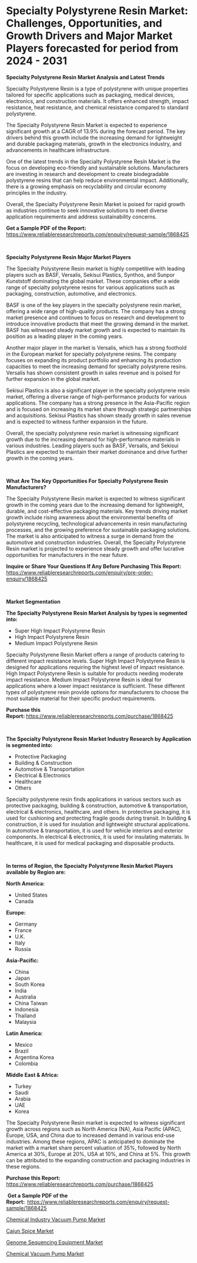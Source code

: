 <p><h1>Specialty Polystyrene Resin Market: Challenges, Opportunities, and Growth Drivers and Major Market Players forecasted for period from 2024 - 2031</h1></p><p><strong>Specialty Polystyrene Resin Market Analysis and Latest Trends</strong></p>
<p><p>Specialty Polystyrene Resin is a type of polystyrene with unique properties tailored for specific applications such as packaging, medical devices, electronics, and construction materials. It offers enhanced strength, impact resistance, heat resistance, and chemical resistance compared to standard polystyrene.</p><p>The Specialty Polystyrene Resin Market is expected to experience significant growth at a CAGR of 13.9% during the forecast period. The key drivers behind this growth include the increasing demand for lightweight and durable packaging materials, growth in the electronics industry, and advancements in healthcare infrastructure.</p><p>One of the latest trends in the Specialty Polystyrene Resin Market is the focus on developing eco-friendly and sustainable solutions. Manufacturers are investing in research and development to create biodegradable polystyrene resins that can help reduce environmental impact. Additionally, there is a growing emphasis on recyclability and circular economy principles in the industry.</p><p>Overall, the Specialty Polystyrene Resin Market is poised for rapid growth as industries continue to seek innovative solutions to meet diverse application requirements and address sustainability concerns.</p></p>
<p><strong>Get a Sample PDF of the Report:&nbsp;</strong> <a href="https://www.reliableresearchreports.com/enquiry/request-sample/1868425">https://www.reliableresearchreports.com/enquiry/request-sample/1868425</a></p>
<p>&nbsp;</p>
<p><strong>Specialty Polystyrene Resin Major Market Players</strong></p>
<p><p>The Specialty Polystyrene Resin market is highly competitive with leading players such as BASF, Versalis, Sekisui Plastics, Synthos, and Sunpor Kunststoff dominating the global market. These companies offer a wide range of specialty polystyrene resins for various applications such as packaging, construction, automotive, and electronics.</p><p>BASF is one of the key players in the specialty polystyrene resin market, offering a wide range of high-quality products. The company has a strong market presence and continues to focus on research and development to introduce innovative products that meet the growing demand in the market. BASF has witnessed steady market growth and is expected to maintain its position as a leading player in the coming years.</p><p>Another major player in the market is Versalis, which has a strong foothold in the European market for specialty polystyrene resins. The company focuses on expanding its product portfolio and enhancing its production capacities to meet the increasing demand for specialty polystyrene resins. Versalis has shown consistent growth in sales revenue and is poised for further expansion in the global market.</p><p>Sekisui Plastics is also a significant player in the specialty polystyrene resin market, offering a diverse range of high-performance products for various applications. The company has a strong presence in the Asia-Pacific region and is focused on increasing its market share through strategic partnerships and acquisitions. Sekisui Plastics has shown steady growth in sales revenue and is expected to witness further expansion in the future.</p><p>Overall, the specialty polystyrene resin market is witnessing significant growth due to the increasing demand for high-performance materials in various industries. Leading players such as BASF, Versalis, and Sekisui Plastics are expected to maintain their market dominance and drive further growth in the coming years.</p></p>
<p>&nbsp;</p>
<p><strong>What Are The Key Opportunities For Specialty Polystyrene Resin Manufacturers?</strong></p>
<p><p>The Specialty Polystyrene Resin market is expected to witness significant growth in the coming years due to the increasing demand for lightweight, durable, and cost-effective packaging materials. Key trends driving market growth include rising awareness about the environmental benefits of polystyrene recycling, technological advancements in resin manufacturing processes, and the growing preference for sustainable packaging solutions. The market is also anticipated to witness a surge in demand from the automotive and construction industries. Overall, the Specialty Polystyrene Resin market is projected to experience steady growth and offer lucrative opportunities for manufacturers in the near future.</p></p>
<p><strong>Inquire or Share Your Questions If Any Before Purchasing This Report:</strong> <a href="https://www.reliableresearchreports.com/enquiry/pre-order-enquiry/1868425">https://www.reliableresearchreports.com/enquiry/pre-order-enquiry/1868425</a></p>
<p>&nbsp;</p>
<p><strong>Market Segmentation</strong></p>
<p><strong>The Specialty Polystyrene Resin Market Analysis by types is segmented into:</strong></p>
<p><ul><li>Super High Impact Polystyrene Resin</li><li>High Impact Polystyrene Resin</li><li>Medium Impact Polystyrene Resin</li></ul></p>
<p><p>Specialty Polystyrene Resin Market offers a range of products catering to different impact resistance levels. Super High Impact Polystyrene Resin is designed for applications requiring the highest level of impact resistance. High Impact Polystyrene Resin is suitable for products needing moderate impact resistance. Medium Impact Polystyrene Resin is ideal for applications where a lower impact resistance is sufficient. These different types of polystyrene resin provide options for manufacturers to choose the most suitable material for their specific product requirements.</p></p>
<p><strong>Purchase this Report:&nbsp;</strong><a href="https://www.reliableresearchreports.com/purchase/1868425">https://www.reliableresearchreports.com/purchase/1868425</a></p>
<p>&nbsp;</p>
<p><strong>The Specialty Polystyrene Resin Market Industry Research by Application is segmented into:</strong></p>
<p><ul><li>Protective Packaging</li><li>Building & Construction</li><li>Automotive & Transportation</li><li>Electrical & Electronics</li><li>Healthcare</li><li>Others</li></ul></p>
<p><p>Specialty polystyrene resin finds applications in various sectors such as protective packaging, building & construction, automotive & transportation, electrical & electronics, healthcare, and others. In protective packaging, it is used for cushioning and protecting fragile goods during transit. In building & construction, it is used for insulation and lightweight structural applications. In automotive & transportation, it is used for vehicle interiors and exterior components. In electrical & electronics, it is used for insulating materials. In healthcare, it is used for medical packaging and disposable products.</p></p>
<p>&nbsp;</p>
<p><strong>In terms of Region, the Specialty Polystyrene Resin Market Players available by Region are:</strong></p>
<p>
    <p> <strong> North America: </strong>
        <ul>
            <li>United States</li>
            <li>Canada</li>
        </ul>
        </p> 
    <p> <strong> Europe: </strong>
        <ul>
            <li>Germany</li>
            <li>France</li>
            <li>U.K.</li>
            <li>Italy</li>
            <li>Russia</li>
        </ul>
        </p> 
    <p> <strong> Asia-Pacific: </strong>
        <ul>
            <li>China</li>
            <li>Japan</li>
            <li>South Korea</li>
            <li>India</li>
            <li>Australia</li>
            <li>China Taiwan</li>
            <li>Indonesia</li>
            <li>Thailand</li>
            <li>Malaysia</li>
        </ul>
        </p> 
    <p> <strong> Latin America: </strong>
        <ul>
            <li>Mexico</li>
            <li>Brazil</li>
            <li>Argentina Korea</li>
            <li>Colombia</li>
        </ul>
        </p> 
    <p> <strong> Middle East & Africa: </strong>
        <ul>
            <li>Turkey</li>
            <li>Saudi</li>
            <li>Arabia</li>
            <li>UAE</li>
            <li>Korea</li>
        </ul>
    </p>
    </p>
<p><p>The Specialty Polystyrene Resin market is expected to witness significant growth across regions such as North America (NA), Asia Pacific (APAC), Europe, USA, and China due to increased demand in various end-use industries. Among these regions, APAC is anticipated to dominate the market with a market share percent valuation of 35%, followed by North America at 30%, Europe at 20%, USA at 10%, and China at 5%. This growth can be attributed to the expanding construction and packaging industries in these regions.</p></p>
<p><strong>Purchase this Report: </strong><a href="https://www.reliableresearchreports.com/purchase/1868425">https://www.reliableresearchreports.com/purchase/1868425</a></p>
<p>&nbsp;<strong>Get a Sample PDF of the Report:&nbsp;&nbsp;</strong><a href="https://www.reliableresearchreports.com/enquiry/request-sample/1868425">https://www.reliableresearchreports.com/enquiry/request-sample/1868425</a></p>
<p><strong></strong></p>
<p><p><a href="https://view.publitas.com/reportprime-1/chemical-industry-vacuum-pump-market-size-reflecting-a-forecast-till-2030-market-by-type-by-application-and-by-geography/">Chemical Industry Vacuum Pump Market</a></p><p><a href="https://natural-crush-b99.notion.site/Cajun-Spice-Market-Research-Report-Forecasted-for-Period-from-2024-2031-by-Market-Type-Market-Ap-a53a8cf55afa48e185df21e99cadd00f">Cajun Spice Market</a></p><p><a href="https://view.publitas.com/reportprime-1/genome-sequencing-equipment-market-size-market-share-and-global-market-analysis-report-2023-2030/">Genome Sequencing Equipment Market</a></p><p><a href="https://view.publitas.com/reportprime-1/global-chemical-vacuum-pump-market-by-types-applications-and-major-players-with-regional-growth-rate-analysis-and-development-situation-from-2023-to-2030/">Chemical Vacuum Pump Market</a></p></p>